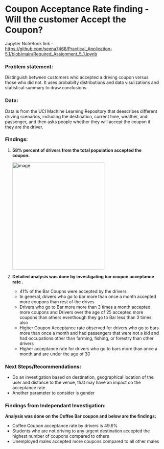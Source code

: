 # Coupon Acceptance Rate finding - Will the customer Accept the Coupon?

Jupyter NoteBook link - https://github.com/seena7468/Practical_Application-5.1/blob/main/Required_Assignment_5_1.ipynb

### Problem statement:  
Distinguish between customers who accepted a driving coupon versus those who did not. It uses probabilty distributions and data visulizations and statistical summary to draw conclusions. 

### Data:
Data is from the UCI Machine Learning Repository that deescribes different driving scenarios, including the destination, current time, weather, and passenger, and then asks people whether they will accept the coupon if they are the driver. 

### Findings:
1. **58% percent of drivers from the total population accepted the coupon.**

   <img width="300" height="350" alt="image" src="https://github.com/user-attachments/assets/a9b9f049-0360-4e5e-a8da-3c46e1cd7ad1" />

2. **Detailed analysis was done by investigating bar coupon acceptance rate .**

   - 41% of the Bar Coupns were accepted by the drivers
   - In general, drivers who go to bar more than once a month accepted more coupons than rest of the drives
   - Drivers who go to Bar more more than 3 times a month accepted more coupons and Drivers over the age of 25 accepted more coupons than others eventhough they go to Bar less than 3 times also
   - Higher Coupon Acceptance rate observed for drivers who go to bars more than once a month and had passengers that were not a kid and had occupations other than farming, fishing, or forestry than other drivers
   - Higher acceptance rate for drivers who go to bars more than once a month and are under the age of 30

### Next Steps/Recommendations:
- Do an investigation based on destination, geographical location of the user and distance to the venue, that may have an impact on the acceptance rate
- Another parameter to consider is gender

### Findings from Independant Investigation:
**Analysis was done on the Coffee Bar coupon and below are the findings:**
- Coffee Coupon acceptance rate by drivers is 49.9%
- Students who are not driving to any urgent destination accepted the highest number of coupons compared to others
- Unemployed males accepted more coupons compared to all other males



